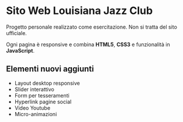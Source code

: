 # Sito Web Louisiana Jazz Club

Progetto personale realizzato come esercitazione. Non si tratta del sito ufficiale.

Ogni pagina è responsive e combina **HTML5**, **CSS3** e funzionalità in **JavaScript**.

## Elementi nuovi aggiunti
- Layout desktop responsive 
- Slider interattivo 
- Form per tesseramenti  
- Hyperlink pagine social  
- Video Youtube
- Micro-animazioni  

